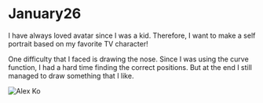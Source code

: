 # January26
I have always loved avatar since I was a kid. Therefore, I want to make a self portrait based on my favorite TV character! 

One difficulty that I faced is drawing the nose. Since I was using the curve function, I had a hard time finding the correct positions. But at the end I still managed to draw something that I like. 

![Alex Ko](https://raw.githubusercontent.com/fyk211/Intro-to-IM/main/January26/Screen%20Shot%202021-01-26%20at%2012.10.46%20AM.png)



